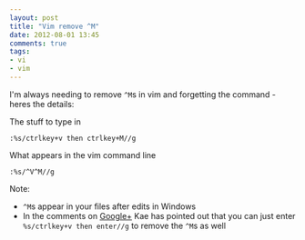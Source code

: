 ```yaml
---
layout: post
title: "Vim remove ^M"
date: 2012-08-01 13:45
comments: true
tags: 
- vi
- vim
---
```


I'm always needing to remove `^M`s in vim and forgetting the command - heres the details:

The stuff to type in

```
:%s/ctrlkey+v then ctrlkey+M//g
```

What appears in the vim command line

```
:%s/^V^M//g
```

Note:

* `^M`s appear in your files after edits in Windows
* In the comments on [Google+](https://plus.google.com/118359435432651949322/posts/HeEkDG5J5Mg) Kae has pointed out that
you can just enter `%s/ctrlkey+v then enter//g` to remove the `^M`s as well
